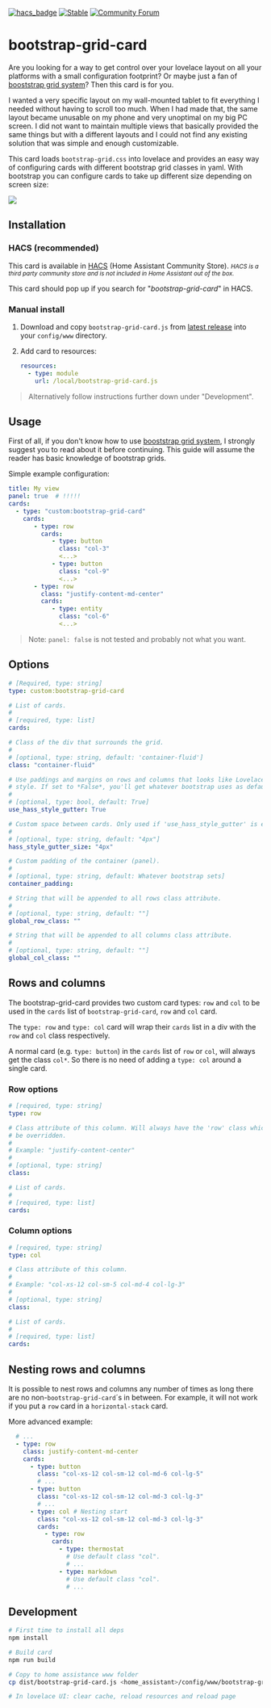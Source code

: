 [![hacs_badge](https://img.shields.io/badge/HACS-Default-orange.svg)](https://github.com/custom-components/hacs)
[![Stable](https://img.shields.io/github/release/idittansikte/bootstrap-grid-card.svg)](https://github.com/idittansikte/bootstrap-grid-card/releases/latest)
[![Community Forum](https://img.shields.io/badge/community-forum-brightgreen.svg)](https://community.home-assistant.io/t/lovelace-bootstrap-grid-card/274738)

bootstrap-grid-card
===================

Are you looking for a way to get control over your lovelace layout on all your platforms with a
small configuration footprint? Or maybe just a fan of [booststrap grid
system](https://getbootstrap.com/docs/5.1/layout/grid/)? Then this card is for you.

I wanted a very specific layout on my wall-mounted tablet to fit everything I needed without having
to scroll too much. When I had made that, the same layout became unusable on my phone and very
unoptimal on my big PC screen. I did not want to maintain multiple views that basically provided the
same things but with a different layouts and I could not find any existing solution that was simple
and enough customizable.

This card loads `bootstrap-grid.css` into lovelace and provides an easy way of configuring cards
with different bootstrap grid classes in yaml. With bootstrap you can configure cards to take up
different size depending on screen size:

![](lovelace.gif)

## Installation

### HACS (recommended)

This card is available in [HACS](https://hacs.xyz/) (Home Assistant Community Store).
<small>_HACS is a third party community store and is not included in Home Assistant out of the box._</small>

This card should pop up if you search for "*bootstrap-grid-card*" in HACS.

### Manual install

1. Download and copy `bootstrap-grid-card.js` from [latest
   release](https://github.com/idittansikte/bootstrap-grid-card/releases/latest) into your
   `config/www` directory.

2. Add card to resources:

    ```yaml
    resources:
      - type: module
        url: /local/bootstrap-grid-card.js
    ```

> Alternatively follow instructions further down under "Development".

## Usage

First of all, if you don't know how to use [booststrap grid
system](https://getbootstrap.com/docs/5.1/layout/grid/), I strongly suggest you to read about it
before continuing. This guide will assume the reader has basic knowledge of bootstrap grids.

Simple example configuration:

```yaml
title: My view
panel: true  # !!!!!
cards:
  - type: "custom:bootstrap-grid-card"
    cards:
       - type: row
         cards:
            - type: button
              class: "col-3"
              <...>
            - type: button
              class: "col-9"
              <...>
       - type: row
         class: "justify-content-md-center"
         cards:
            - type: entity
              class: "col-6"
              <...>
```

> Note: `panel: false` is not tested and probably not what you want.


## Options

```yaml
# [Required, type: string]
type: custom:bootstrap-grid-card

# List of cards.
#
# [required, type: list]
cards:

# Class of the div that surrounds the grid.
#
# [optional, type: string, default: 'container-fluid']
class: "container-fluid"

# Use paddings and margins on rows and columns that looks like Lovelace default
# style. If set to *False*, you'll get whatever bootstrap uses as default.
#
# [optional, type: bool, default: True]
use_hass_style_gutter: True

# Custom space between cards. Only used if 'use_hass_style_gutter' is enabled.
#
# [optional, type: string, default: "4px"]
hass_style_gutter_size: "4px"

# Custom padding of the container (panel).
#
# [optional, type: string, default: Whatever bootstrap sets]
container_padding:

# String that will be appended to all rows class attribute.
#
# [optional, type: string, default: ""]
global_row_class: ""

# String that will be appended to all columns class attribute.
#
# [optional, type: string, default: ""]
global_col_class: ""
```

## Rows and columns

The bootstrap-grid-card provides two custom card types: `row` and `col` to be used in the `cards`
list of `bootstrap-grid-card`, `row` and `col` card.

The `type: row` and `type: col` card will wrap their `cards` list in a div with the `row` and `col`
class respectively.

A normal card (e.g. `type: button`) in the `cards` list of `row` or `col`, will always get the class
`col*`. So there is no need of adding a `type: col` around a single card.


### Row options

```yaml
# [required, type: string]
type: row

# Class attribute of this column. Will always have the 'row' class which can't
# be overridden.
#
# Example: "justify-content-center"
#
# [optional, type: string]
class:

# List of cards.
#
# [required, type: list]
cards:
```

### Column options

```yaml
# [required, type: string]
type: col

# Class attribute of this column.
#
# Example: "col-xs-12 col-sm-5 col-md-4 col-lg-3"
#
# [optional, type: string]
class:

# List of cards.
#
# [required, type: list]
cards:
```

## Nesting rows and columns

It is possible to nest rows and columns any number of times as long there are no
non-`bootstrap-grid-card`´s in between. For example, it will not work if you put a `row` card in a
`horizontal-stack` card.

More advanced example:

```yaml
  # ...
  - type: row
    class: justify-content-md-center
    cards:
      - type: button
        class: "col-xs-12 col-sm-12 col-md-6 col-lg-5"
        # ...
      - type: button
        class: "col-xs-12 col-sm-12 col-md-3 col-lg-3"
        # ...
      - type: col # Nesting start
        class: "col-xs-12 col-sm-12 col-md-3 col-lg-3"
        cards:
          - type: row
            cards:
              - type: thermostat
                # Use default class "col".
                # ...
              - type: markdown
                # Use default class "col".
                # ...

```

## Development

```bash
# First time to install all deps
npm install

# Build card
npm run build

# Copy to home assistance www folder
cp dist/bootstrap-grid-card.js <home_assistant>/config/www/bootstrap-grid-card.js

# In lovelace UI: clear cache, reload resources and reload page
```
